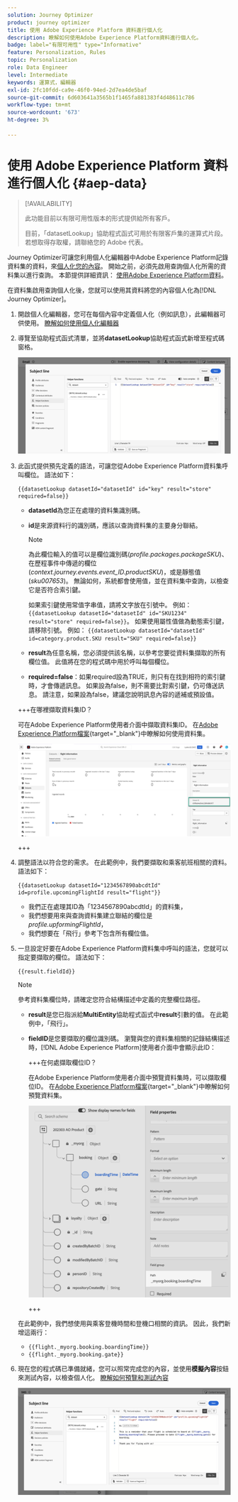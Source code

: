 ```yaml
---
solution: Journey Optimizer
product: journey optimizer
title: 使用 Adobe Experience Platform 資料進行個人化
description: 瞭解如何使用Adobe Experience Platform資料進行個人化。
badge: label="有限可用性" type="Informative"
feature: Personalization, Rules
topic: Personalization
role: Data Engineer
level: Intermediate
keywords: 運算式，編輯器
exl-id: 2fc10fdd-ca9e-46f0-94ed-2d7ea4de5baf
source-git-commit: 6d603641a3565b1f1465fa881383f4d48611c786
workflow-type: tm+mt
source-wordcount: '673'
ht-degree: 3%

---
```


# 使用 Adobe Experience Platform 資料進行個人化 {#aep-data}

>[!AVAILABILITY]
>
>此功能目前以有限可用性版本的形式提供給所有客戶。
>
>目前，「datasetLookup」協助程式函式可用於有限客戶集的運算式片段。 若想取得存取權，請聯絡您的 Adobe 代表。

Journey Optimizer可讓您利用個人化編輯器中Adobe Experience Platform記錄資料集的資料，來[個人化您的內容](../personalization/personalize.md)。 開始之前，必須先啟用查詢個人化所需的資料集以進行查詢。 本節提供詳細資訊： [使用Adobe Experience Platform資料](../data/lookup-aep-data.md)。

在資料集啟用查詢個人化後，您就可以使用其資料將您的內容個人化為[!DNL Journey Optimizer]。

1. 開啟個人化編輯器，您可在每個內容中定義個人化（例如訊息），此編輯器可供使用。 [瞭解如何使用個人化編輯器](../personalization/personalization-build-expressions.md)

1. 導覽至協助程式函式清單，並將&#x200B;**datasetLookup**&#x200B;協助程式函式新增至程式碼窗格。

   ![](assets/aep-data-helper.png)

1. 此函式提供預先定義的語法，可讓您從Adobe Experience Platform資料集呼叫欄位。 語法如下：

   ```
   {{datasetLookup datasetId="datasetId" id="key" result="store" required=false}}
   ```

   * **datasetId**&#x200B;為您正在處理的資料集識別碼。
   * **id**&#x200B;是來源資料行的識別碼，應該以查詢資料集的主要身分聯結。

     >[!NOTE]
     >
     >為此欄位輸入的值可以是欄位識別碼(*profile.packages.packageSKU*)、在歷程事件中傳遞的欄位(*context.journey.events.event_ID.productSKU*)，或是靜態值(*sku007653*)。 無論如何，系統都會使用值，並在資料集中查詢，以檢查它是否符合索引鍵。
     >
     >如果索引鍵使用常值字串值，請將文字放在引號中。 例如： `{{datasetLookup datasetId="datasetId" id="SKU1234" result="store" required=false}}`。 如果使用屬性值做為動態索引鍵，請移除引號。 例如： `{{datasetLookup datasetId="datasetId" id=category.product.SKU result="SKU" required=false}}`

   * **result**&#x200B;為任意名稱，您必須提供該名稱，以參考您要從資料集擷取的所有欄位值。 此值將在您的程式碼中用於呼叫每個欄位。

   * **required=false**：如果required設為TRUE，則只有在找到相符的索引鍵時，才會傳遞訊息。 如果設為false，則不需要比對索引鍵，仍可傳送訊息。 請注意，如果設為false，建議您說明訊息內容的遞補或預設值。

   +++在哪裡擷取資料集ID？

   可在Adobe Experience Platform使用者介面中擷取資料集ID。 在[Adobe Experience Platform檔案](https://experienceleague.adobe.com/en/docs/experience-platform/catalog/datasets/user-guide#view-datasets){target="_blank"}中瞭解如何使用資料集。

   ![](assets/aep-data-dataset.png)

   +++

1. 調整語法以符合您的需求。 在此範例中，我們要擷取和乘客航班相關的資料。 語法如下：

   ```
   {{datasetLookup datasetId="1234567890abcdtId" id=profile.upcomingFlightId result="flight"}}
   ```

   * 我們正在處理其ID為「1234567890abcdtId」的資料集，
   * 我們想要用來與查詢資料集建立聯結的欄位是&#x200B;*profile.upformingFlightId*，
   * 我們想要在「飛行」參考下包含所有欄位值。

1. 一旦設定好要在Adobe Experience Platform資料集中呼叫的語法，您就可以指定要擷取的欄位。 語法如下：

   ```
   {{result.fieldId}}
   ```

   >[!NOTE]
   >
   >參考資料集欄位時，請確定您符合結構描述中定義的完整欄位路徑。

   * **result**&#x200B;是您已指派給&#x200B;**MultiEntity**&#x200B;協助程式函式中&#x200B;**result**&#x200B;引數的值。 在此範例中，「飛行」。
   * **fieldID**&#x200B;是您要擷取的欄位識別碼。 瀏覽與您的資料集相關的記錄結構描述時，[!DNL Adobe Experience Platform]使用者介面中會顯示此ID：

     +++在何處擷取欄位ID？

     在Adobe Experience Platform使用者介面中預覽資料集時，可以擷取欄位ID。 在[Adobe Experience Platform檔案](https://experienceleague.adobe.com/en/docs/experience-platform/catalog/datasets/user-guide#preview){target="_blank"}中瞭解如何預覽資料集。

     ![](assets/aep-data-field.png)

     +++

   在此範例中，我們想使用與乘客登機時間和登機口相關的資訊。 因此，我們新增這兩行：

   * `{{flight._myorg.booking.boardingTime}}`
   * `{{flight._myorg.booking.gate}}`

1. 現在您的程式碼已準備就緒，您可以照常完成您的內容，並使用&#x200B;**模擬內容**&#x200B;按鈕來測試內容，以檢查個人化。 [瞭解如何預覽和測試內容](../content-management/preview-test.md)


   ![](assets/aep-data-sample.png)
